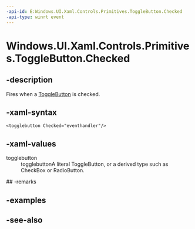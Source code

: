 ```yaml
---
-api-id: E:Windows.UI.Xaml.Controls.Primitives.ToggleButton.Checked
-api-type: winrt event
---
```


<!-- Event syntax
public event Windows.UI.Xaml.RoutedEventHandler Checked
-->

# Windows.UI.Xaml.Controls.Primitives.ToggleButton.Checked

## -description
Fires when a [ToggleButton](togglebutton.md) is checked.



## -xaml-syntax
```xaml
<togglebutton Checked="eventhandler"/>
```


## -xaml-values
<dl><dt>togglebutton</dt><dd>togglebuttonA literal ToggleButton, or a derived type such as CheckBox or RadioButton.</dd>
</dl>
## -remarks

## -examples

## -see-also
